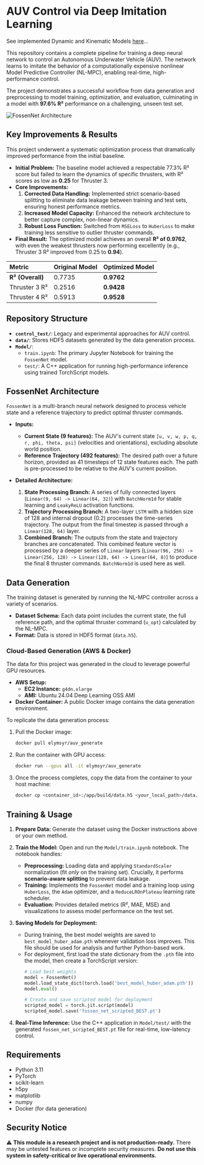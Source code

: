# AUV Control via Deep Imitation Learning

See implemented Dynamic and Kinematic Models [here](https://github.com/elymsyr/auv_control_system/blob/main/docs/DYNAMICS_README.md)...

This repository contains a complete pipeline for training a deep neural network to control an Autonomous Underwater Vehicle (AUV). The network learns to imitate the behavior of a computationally expensive nonlinear Model Predictive Controller (NL-MPC), enabling real-time, high-performance control.

The project demonstrates a successful workflow from data generation and preprocessing to model training, optimization, and evaluation, culminating in a model with **97.6% R²** performance on a challenging, unseen test set.

![FossenNet Architecture](docs/media/fossennn.png)

## Key Improvements & Results

This project underwent a systematic optimization process that dramatically improved performance from the initial baseline.

*   **Initial Problem:** The baseline model achieved a respectable 77.3% R² score but failed to learn the dynamics of specific thrusters, with R² scores as low as **0.25** for Thruster 3.
*   **Core Improvements:**
    1.  **Corrected Data Handling:** Implemented strict scenario-based splitting to eliminate data leakage between training and test sets, ensuring honest performance metrics.
    2.  **Increased Model Capacity:** Enhanced the network architecture to better capture complex, non-linear dynamics.
    3.  **Robust Loss Function:** Switched from `MSELoss` to `HuberLoss` to make training less sensitive to outlier thruster commands.
*   **Final Result:** The optimized model achieves an overall **R² of 0.9762**, with even the weakest thrusters now performing excellently (e.g., Thruster 3 R² improved from 0.25 to **0.94**).

| Metric | Original Model | **Optimized Model** |
| :--- | :--- | :--- |
| **R² (Overall)** | 0.7735 | **0.9762** |
| Thruster 3 R² | 0.2516 | **0.9428** |
| Thruster 4 R² | 0.5913 | **0.9528** |

## Repository Structure

-   **`control_test/`**: Legacy and experimental approaches for AUV control.
-   **`data/`**: Stores HDF5 datasets generated by the data generation process.
-   **`Model/`**:
    -   `train.ipynb`: The primary Jupyter Notebook for training the `FossenNet` model.
    -   `test/`: A C++ application for running high-performance inference using trained TorchScript models.

## FossenNet Architecture

`FossenNet` is a multi-branch neural network designed to process vehicle state and a reference trajectory to predict optimal thruster commands.

*   **Inputs:**
    *   **Current State (9 features):** The AUV's current state `[u, v, w, p, q, r, phi, theta, psi]` (velocities and orientations), excluding absolute world position.
    *   **Reference Trajectory (492 features):** The desired path over a future horizon, provided as 41 timesteps of 12 state features each. The path is pre-processed to be relative to the AUV's current position.

*   **Detailed Architecture:**
    1.  **State Processing Branch:** A series of fully connected layers (`Linear(9, 64) -> Linear(64, 32)`) with `BatchNorm1d` for stable learning and `LeakyReLU` activation functions.
    2.  **Trajectory Processing Branch:** A two-layer `LSTM` with a hidden size of 128 and internal dropout (0.2) processes the time-series trajectory. The output from the final timestep is passed through a `Linear(128, 64)` layer.
    3.  **Combined Branch:** The outputs from the state and trajectory branches are concatenated. This combined feature vector is processed by a deeper series of `Linear` layers (`Linear(96, 256) -> Linear(256, 128) -> Linear(128, 64) -> Linear(64, 8)`) to produce the final 8 thruster commands. `BatchNorm1d` is used here as well.

## Data Generation

The training dataset is generated by running the NL-MPC controller across a variety of scenarios.

*   **Dataset Schema:** Each data point includes the current state, the full reference path, and the optimal thruster command (`u_opt`) calculated by the NL-MPC.
*   **Format:** Data is stored in HDF5 format (`data.h5`).

### Cloud-Based Generation (AWS & Docker)

The data for this project was generated in the cloud to leverage powerful GPU resources.

*   **AWS Setup:**
    *   **EC2 Instance:** `g4dn.xlarge`
    *   **AMI:** Ubuntu 24.04 Deep Learning OSS AMI
*   **Docker Container:** A public Docker image contains the data generation environment.

To replicate the data generation process:

1.  Pull the Docker image:
    ```sh
    docker pull elymsyr/auv_generate
    ```
2.  Run the container with GPU access:
    ```sh
    docker run --gpus all -it elymsyr/auv_generate
    ```
3.  Once the process completes, copy the data from the container to your host machine:
    ```sh
    docker cp <container_id>:/app/build/data.h5 <your_local_path>/data.h5
    ```

## Training & Usage

1.  **Prepare Data:** Generate the dataset using the Docker instructions above or your own method.

2.  **Train the Model:** Open and run the `Model/train.ipynb` notebook. The notebook handles:
    *   **Preprocessing:** Loading data and applying `StandardScaler` normalization (fit *only* on the training set). Crucially, it performs **scenario-aware splitting** to prevent data leakage.
    *   **Training:** Implements the `FossenNet` model and a training loop using `HuberLoss`, the `Adam` optimizer, and a `ReduceLROnPlateau` learning rate scheduler.
    *   **Evaluation:** Provides detailed metrics (R², MAE, MSE) and visualizations to assess model performance on the test set.

3.  **Saving Models for Deployment:**
    *   During training, the best model weights are saved to `best_model_huber_adam.pth` whenever validation loss improves. This file should be used for analysis and further Python-based work.
    *   For deployment, first load the state dictionary from the `.pth` file into the model, then create a TorchScript version:
        ```python
        # Load best weights
        model = FossenNet()
        model.load_state_dict(torch.load('best_model_huber_adam.pth'))
        model.eval()

        # Create and save scripted model for deployment
        scripted_model = torch.jit.script(model)
        scripted_model.save('fossen_net_scripted_BEST.pt')
        ```

4.  **Real-Time Inference:** Use the C++ application in `Model/test/` with the generated `fossen_net_scripted_BEST.pt` file for real-time, low-latency control.

## Requirements

-   Python 3.11
-   PyTorch
-   scikit-learn
-   h5py
-   matplotlib
-   numpy
-   Docker (for data generation)

## Security Notice

⚠️ **This module is a research project and is not production-ready.**
There may be untested features or incomplete security measures.
**Do not use this system in safety-critical or live operational environments.**
